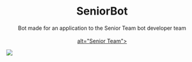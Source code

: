 <h1 align="center">SeniorBot</h1>

<p align="center">
    Bot made for an application to the Senior Team bot developer team<br><br>
    <a href="https://www.senior-studios.com/">
        alt="Senior Team"></a>
</p>

<img src="https://cdn.discordapp.com/attachments/757328542382948373/757384258447867934/announcebot.gif"><br>
